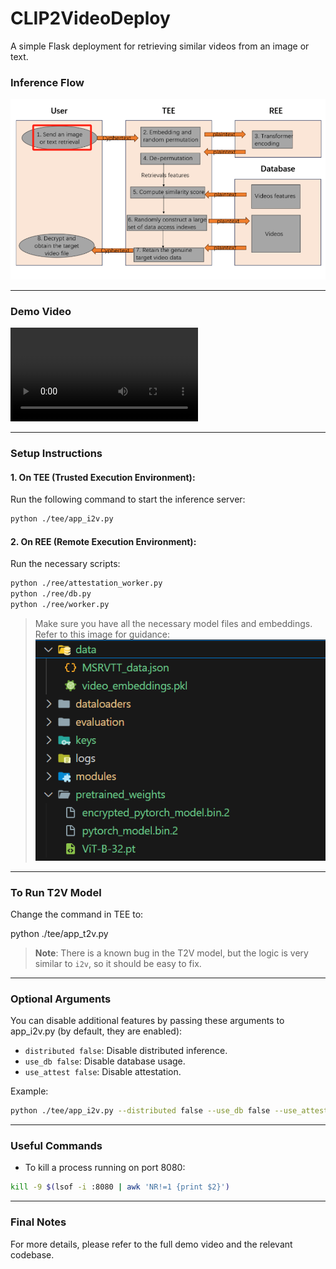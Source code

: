 # CLIP2VideoDeploy

A simple Flask deployment for retrieving similar videos from an image or text.

### Inference Flow

![Inference Flow](static/image2.png)

---

### Demo Video 

![Demo Video](static/i2v.mp4)

---

### Setup Instructions

#### 1. **On TEE (Trusted Execution Environment)**:
Run the following command to start the inference server:
```bash
python ./tee/app_i2v.py
```
#### 2. **On REE (Remote Execution Environment)**:
Run the necessary scripts:
```bash
python ./ree/attestation_worker.py  
python ./ree/db.py  
python ./ree/worker.py  
```

> Make sure you have all the necessary model files and embeddings. Refer to this image for guidance:  
> ![Model Files](static/image.png)

---

### To Run T2V Model

Change the command in TEE to:

python ./tee/app_t2v.py

> **Note**: There is a known bug in the T2V model, but the logic is very similar to `i2v`, so it should be easy to fix.

---

### Optional Arguments

You can disable additional features by passing these arguments to app_i2v.py (by default, they are enabled):

- `distributed false`: Disable distributed inference.
- `use_db false`: Disable database usage.
- `use_attest false`: Disable attestation.


Example:
```bash
python ./tee/app_i2v.py --distributed false --use_db false --use_attest false
```

---

### Useful Commands

- To kill a process running on port 8080:
```bash
kill -9 $(lsof -i :8080 | awk 'NR!=1 {print $2}')
```
---

### Final Notes

For more details, please refer to the full demo video and the relevant codebase.
